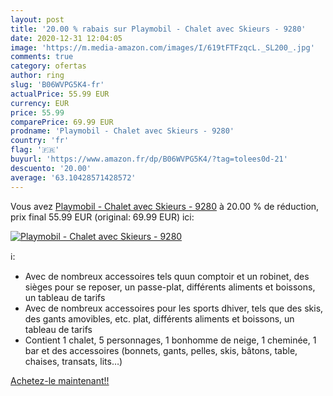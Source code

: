 ```yaml
---
layout: post
title: '20.00 % rabais sur Playmobil - Chalet avec Skieurs - 9280'
date: 2020-12-31 12:04:05
image: 'https://m.media-amazon.com/images/I/619tFTFzqcL._SL200_.jpg'
comments: true
category: ofertas
author: ring
slug: 'B06WVPG5K4-fr'
actualPrice: 55.99 EUR
currency: EUR
price: 55.99
comparePrice: 69.99 EUR
prodname: 'Playmobil - Chalet avec Skieurs - 9280'
country: 'fr'
flag: '🇫🇷'
buyurl: 'https://www.amazon.fr/dp/B06WVPG5K4/?tag=tolees0d-21'
descuento: '20.00'
average: '63.10428571428572'
---
```


Vous avez [Playmobil - Chalet avec Skieurs - 9280](https://www.amazon.fr/dp/B06WVPG5K4/?tag=tolees0d-21)  à  20.00 % de réduction, prix final  55.99 EUR (original: 69.99 EUR) ici:

[![Playmobil - Chalet avec Skieurs - 9280](https://m.media-amazon.com/images/I/619tFTFzqcL._SL200_.jpg)](https://www.amazon.fr/dp/B06WVPG5K4/?tag=tolees0d-21)

ℹ️:

- Avec de nombreux accessoires tels quun comptoir et un robinet, des sièges pour se reposer, un passe-plat, différents aliments et boissons, un tableau de tarifs
- Avec de nombreux accessoires pour les sports dhiver, tels que des skis, des gants amovibles, etc. plat, différents aliments et boissons, un tableau de tarifs
- Contient 1 chalet, 5 personnages, 1 bonhomme de neige, 1 cheminée, 1 bar et des accessoires (bonnets, gants, pelles, skis, bâtons, table, chaises, transats, lits…)

[Achetez-le maintenant!!](https://www.amazon.fr/dp/B06WVPG5K4/?tag=tolees0d-21)
